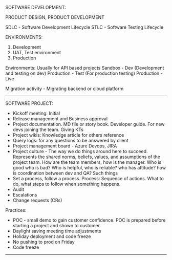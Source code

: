 SOFTWARE DEVELOPMENT:

PRODUCT DESIGN, PRODUCT DEVELOPMENT

SDLC - Software Development Lifecycle
STLC - Software Testing Lifecycle

ENVIRONMENTS:

1. Development
2. UAT, Test environment
3. Production

Environments: Usually for API based projects
Sandbox - Dev (Development and testing on dev)
Production - Test (For production testing)
Production - Live

Migration activity - Migrating backend or cloud platform

---

SOFTWARE PROJECT:

- Kickoff meeting: Initial
- Release management and Business approval
- Project documentation. MD file or story book. Developer guide. For new devs joining the team. Giving KTs
- Project wikis: Knowledge article for others reference
- Query logs: for any questions to be answered by client
- Project management board - Azure Devops, JIRA
- Project culture - The way we do things around here to succeed. Represents the shared norms, beliefs, values, and assumptions of the project team. How are the team members, how is the manager. Who is good who is bad? Who is helpful, who is reliable? who has attitude? how is coordination between dev and QA? Such things
- Set a process, follow a process. Process: Sequence of actions. What to do, what steps to follow when something happens.
- Audit
- Escalations
- Change requests (CRs)

Practices:

- POC - small demo to gain customer confidence. POC is prepared before starting a project and shown to customer.
- Daylight saving meeting time adjustments
- Holiday deployment and code freeze
- No pushing to prod on Friday
- Code freeze

---
